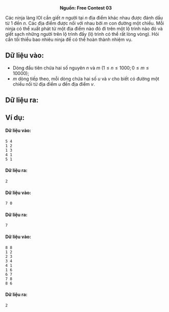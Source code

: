 **<center>Nguồn:  Free Contest 03</center>**

Các ninja làng IOI cần giết $n$ người tại $n$ địa điểm khác nhau được đánh dấu từ $1$ đến $n$. Các địa điểm được nối với nhau bởi $m$ con đường một chiều. Mỗi ninja có thể xuất phát từ một địa điểm nào đó đi trên một lộ trình nào đó và giết sạch những người trên lộ trình đấy (lộ trình có thể rất lòng vòng). Hỏi cần tối thiểu bao nhiêu ninja để có thể hoàn thành nhiệm vụ.

## Dữ liệu vào:
- Dòng đầu tiên chứa hai số nguyên $n$ và $m\ (1 ≤ n ≤ 1000; 0 ≤ m ≤ 10000)$;
- $m$ dòng tiếp theo, mỗi dòng chứa hai số $u$ và $v$ cho biết có đường một chiều nối từ địa điểm $u$ đến địa điểm $v$.

## Dữ liệu ra:

## Ví dụ:
#### Dữ liệu vào:
```
5 4
1 2
1 3
4 1
5 1
```

#### Dữ liệu ra:
```
2
```

#### Dữ liệu vào:
```
7 0
```

#### Dữ liệu ra:
```
7
```

#### Dữ liệu vào:
```
8 8
1 2
2 3
3 4
4 1
1 6
6 7
7 8
8 6
```

#### Dữ liệu ra:
```
2
```